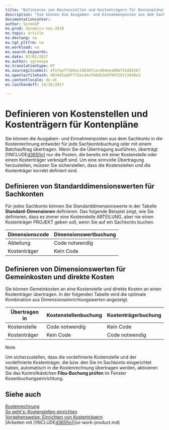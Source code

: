 ```yaml
---
title: "Definieren von Kostenstellen und Kostenträgern für Kontenpläne"
description: "Sie können die Ausgaben- und Einnahmenposten aus dem Sachkonto in die Kostenrechnung entweder für jede Sachkontobuchung oder mit einem Batchauftrag übertragen. Wenn Sie die Übertragung ausführen, überträgt das System nur die Posten, die bereits mit einer Kostenstelle oder einem Kostenträger verknüpft sind. Um eine sinnvolle Übertragung herzustellen, müssen Sie sicherstellen, dass die Kostenstellen und die Kostenträger korrekt definiert sind."
documentationcenter: 
author: SorenGP
ms.prod: dynamics-nav-2018
ms.topic: article
ms.devlang: na
ms.tgt_pltfrm: na
ms.workload: na
ms.search.keywords: 
ms.date: 07/01/2017
ms.author: sgroespe
ms.translationtype: HT
ms.sourcegitcommit: 4fefaef7380ac10836fcac404eea006f55d8556f
ms.openlocfilehash: d034d2ab8f772ecd4a7b8db2ddf99720113948e3
ms.contentlocale: de-at
ms.lasthandoff: 10/16/2017

---
```

# <a name="defining-cost-centers-and-cost-objects-for-chart-of-accounts"></a>Definieren von Kostenstellen und Kostenträgern für Kontenpläne
Sie können die Ausgaben- und Einnahmenposten aus dem Sachkonto in die Kostenrechnung entweder für jede Sachkontobuchung oder mit einem Batchauftrag übertragen. Wenn Sie die Übertragung ausführen, überträgt [!INCLUDE[d365fin](includes/d365fin_md.md)] nur die Posten, die bereits mit einer Kostenstelle oder einem Kostenträger verknüpft sind. Um eine sinnvolle Übertragung herzustellen, müssen Sie sicherstellen, dass die Kostenstellen und die Kostenträger korrekt definiert sind.  

## <a name="defining-default-dimension-values-for-general-ledger-accounts"></a>Definieren von Standarddimensionswerten für Sachkonten  
Für jedes Sachkonto können Sie Standarddimensionswerte in der Tabelle **Standard-Dimensionen** definieren. Das folgende Beispiel zeigt, wie Sie definieren, dass es immer eine Kostenstelle ABTEILUNG, aber nie einen Kostenträger PROJEKT geben soll, wenn Sie auf ein Sachkonto buchen.  

|**Dimensionscode**|**Dimensionswertbuchung**|  
|------------------------------------------|-----------------------------------------|  
|Abteilung|Code notwendig|  
|Kostenträger|Kein Code|  

## <a name="defining-dimension-values-for-overhead-costs-and-direct-costs"></a>Definieren von Dimensionswerten für Gemeinkosten und direkte Kosten  
 Sie können Gemeinkosten an eine Kostenstelle und direkte Kosten an einen Kostenträger übertragen. In der folgenden Tabelle wird die optimale Kombination aus Dimensionseinrichtungswerten angezeigt.  

|Übertragen in|Kostenstellenbuchung|Kostenträgerbuchung|  
|-----------------|-------------------------|-------------------------|  
|Kostenstelle|Code notwendig|Kein Code|  
|Kostenträger|Kein Code|Code notwendig|  

> [!NOTE]  
>  Um sicherzustellen, dass die vordefinierte Kostenstelle und der vordefinierte Kostenträger, die bzw. den Sie im Sachkonto eingerichtet haben, automatisch in die Kostenrechnung übertragen werden, aktivieren Sie das Kontrollkästchen **Fibu-Buchung prüfen** im Fenster Kosenbuchungseinrichtung.  

## <a name="see-also"></a>Siehe auch  
[Kostenrechnung](finance-manage-cost-accounting.md)  
[So geht's: Kostenstellen einrichten](finance-how-to-set-up-cost-centers.md)   
[Vorgehensweise: Einrichten von Kostenträgern](finance-how-to-set-up-cost-objects.md)  
[Arbeiten mit [!INCLUDE[d365fin](includes/d365fin_md.md)]](ui-work-product.md)

